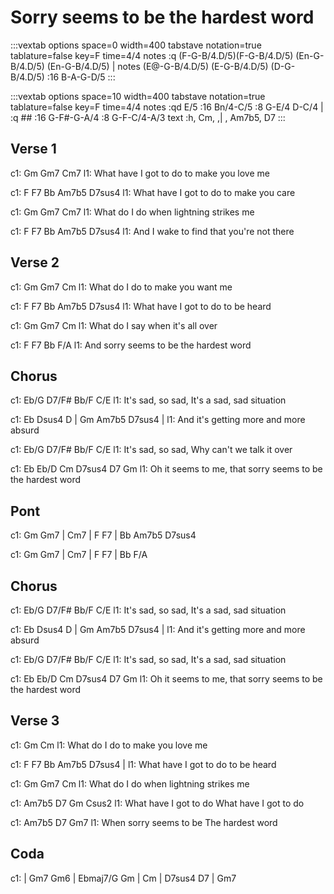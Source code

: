 ---
---

# Sorry seems to be the hardest word


:::vextab
  options space=0 width=400
  tabstave notation=true tablature=false key=F time=4/4
  notes :q (F-G-B/4.D/5)(F-G-B/4.D/5) (En-G-B/4.D/5) (En-G-B/4.D/5) |
  notes (E@-G-B/4.D/5) (E-G-B/4.D/5) (D-G-B/4.D/5) :16 B-A-G-D/5
:::

:::vextab
  options space=10 width=400
  tabstave notation=true tablature=false key=F time=4/4
  notes :qd E/5 :16 Bn/4-C/5 :8 G-E/4 D-C/4 | :q ## :16 G-F#-G-A/4 :8 G-F-C/4-A/3
  text :h, Cm, ,| , Am7b5, D7
:::


## Verse 1
c1: Gm                        Gm7      Cm7
l1:  What have I got to do to make you love me

c1: F                         F7      Bb     Am7b5  D7sus4 
l1:  What have I got to do to make you care  

c1: Gm         Gm7               Cm7
l1:  What do I do when lightning strikes me

c1: F                        F7        Bb     Am7b5  D7sus4 
l1:  And I wake to find that you're not there  

## Verse 2
c1: Gm         Gm7            Cm
l1:  What do I do to make you want me

c1: F                      F7   Bb     Am7b5  D7sus4
l1:  What have I got to do to be heard  

c1: Gm         Gm7               Cm
l1:  What do I say when it's all over

c1:     F                     F7    Bb    F/A
l1: And sorry seems to be the hardest word

## Chorus
c1: Eb/G      D7/F#     Bb/F        C/E
l1: It's sad, so sad,   It's a sad, sad situation

c1: Eb               Dsus4    D    | Gm     Am7b5  D7sus4 |
l1: And it's getting more and more absurd  

c1: Eb/G     D7/F#       Bb/F         C/E
l1: It's sad,  so sad,   Why can't we talk it over

c1: Eb               Eb/D      Cm             D7sus4 D7      Gm
l1: Oh it seems to me,    that sorry seems to be the hardest word

## Pont
c1: Gm Gm7 | Cm7 | F F7   | Bb Am7b5 D7sus4
                           
c1: Gm Gm7 | Cm7 | F F7   | Bb F/A 

## Chorus
c1: Eb/G      D7/F#     Bb/F        C/E
l1: It's sad, so sad,   It's a sad, sad situation

c1: Eb               Dsus4    D    | Gm     Am7b5  D7sus4 |
l1: And it's getting more and more absurd  

c1: Eb/G      D7/F#     Bb/F        C/E
l1: It's sad, so sad,   It's a sad, sad situation

c1: Eb               Eb/D      Cm             D7sus4 D7      Gm
l1: Oh it seems to me,    that sorry seems to be the hardest word

## Verse 3
c1: Gm                        Cm
l1:  What do I do to make you love me

c1: F                    F7    Bb     Am7b5  D7sus4 |
l1:  What have I got to do to be heard  

c1: Gm         Gm7               Cm
l1:  What do I do when lightning strikes me

c1: Am7b5             D7     Gm                 Csus2
l1: What have I got to do    What have I got to do

c1:      Am7b5         D7              Gm7
l1: When sorry seems to be The hardest word

## Coda
c1: | Gm7 Gm6 | Ebmaj7/G Gm | Cm | D7sus4 D7 | Gm7
